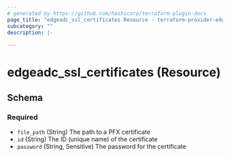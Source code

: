 ```yaml
---
# generated by https://github.com/hashicorp/terraform-plugin-docs
page_title: "edgeadc_ssl_certificates Resource - terraform-provider-edgeadc"
subcategory: ""
description: |-
  
---
```


# edgeadc_ssl_certificates (Resource)





<!-- schema generated by tfplugindocs -->
## Schema

### Required

- `file_path` (String) The path to a PFX certificate
- `id` (String) The ID (unique name) of the certificate
- `password` (String, Sensitive) The password for the certificate
